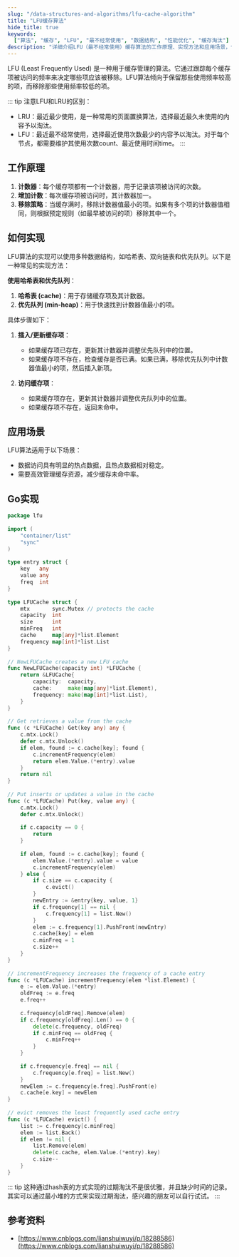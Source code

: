 ```yaml
---
slug: "/data-structures-and-algorithms/lfu-cache-algorithm"
title: "LFU缓存算法"
hide_title: true
keywords:
  ["算法", "缓存", "LFU", "最不经常使用", "数据结构", "性能优化", "缓存淘汰"]
description: "详细介绍LFU（最不经常使用）缓存算法的工作原理、实现方法和应用场景，包括缓存淘汰策略和性能分析"
---
```


LFU (Least Frequently Used) 是一种用于缓存管理的算法。它通过跟踪每个缓存项被访问的频率来决定哪些项应该被移除。LFU算法倾向于保留那些使用频率较高的项，而移除那些使用频率较低的项。

::: tip
注意LFU和LRU的区别：
*   LRU：最近最少使用，是一种常用的页面置换算法，选择最近最久未使用的内容予以淘汰。
*   LFU：最近最不经常使用，选择最近使用次数最少的内容予以淘汰。对于每个节点，都需要维护其使用次数count、最近使用时间time。
:::

## 工作原理

1.  **计数器**：每个缓存项都有一个计数器，用于记录该项被访问的次数。
2.  **增加计数**：每次缓存项被访问时，其计数器加一。
3.  **移除策略**：当缓存满时，移除计数器值最小的项。如果有多个项的计数器值相同，则根据预定规则（如最早被访问的项）移除其中一个。

## 如何实现

LFU算法的实现可以使用多种数据结构，如哈希表、双向链表和优先队列。以下是一种常见的实现方法：

**使用哈希表和优先队列**：

1.  **哈希表 (cache)**：用于存储缓存项及其计数器。
2.  **优先队列 (min-heap)**：用于快速找到计数器值最小的项。

具体步骤如下：

1.  **插入/更新缓存项**：
    
    *   如果缓存项已存在，更新其计数器并调整优先队列中的位置。
    *   如果缓存项不存在，检查缓存是否已满。如果已满，移除优先队列中计数器值最小的项，然后插入新项。
2.  **访问缓存项**：
    
    *   如果缓存项存在，更新其计数器并调整优先队列中的位置。
    *   如果缓存项不存在，返回未命中。

## 应用场景

LFU算法适用于以下场景：

*   数据访问具有明显的热点数据，且热点数据相对稳定。
*   需要高效管理缓存资源，减少缓存未命中率。

## Go实现

```go
package lfu
 
import (
    "container/list"
    "sync"
)
 
type entry struct {
    key   any
    value any
    freq  int
}
 
type LFUCache struct {
    mtx       sync.Mutex // protects the cache
    capacity  int
    size      int
    minFreq   int
    cache     map[any]*list.Element
    frequency map[int]*list.List
}
 
// NewLFUCache creates a new LFU cache
func NewLFUCache(capacity int) *LFUCache {
    return &LFUCache{
        capacity:  capacity,
        cache:     make(map[any]*list.Element),
        frequency: make(map[int]*list.List),
    }
}
 
// Get retrieves a value from the cache
func (c *LFUCache) Get(key any) any {
    c.mtx.Lock()
    defer c.mtx.Unlock()
    if elem, found := c.cache[key]; found {
        c.incrementFrequency(elem)
        return elem.Value.(*entry).value
    }
    return nil
}
 
// Put inserts or updates a value in the cache
func (c *LFUCache) Put(key, value any) {
    c.mtx.Lock()
    defer c.mtx.Unlock()
 
    if c.capacity == 0 {
        return
    }
 
    if elem, found := c.cache[key]; found {
        elem.Value.(*entry).value = value
        c.incrementFrequency(elem)
    } else {
        if c.size == c.capacity {
            c.evict()
        }
        newEntry := &entry{key, value, 1}
        if c.frequency[1] == nil {
            c.frequency[1] = list.New()
        }
        elem := c.frequency[1].PushFront(newEntry)
        c.cache[key] = elem
        c.minFreq = 1
        c.size++
    }
}
 
// incrementFrequency increases the frequency of a cache entry
func (c *LFUCache) incrementFrequency(elem *list.Element) {
    e := elem.Value.(*entry)
    oldFreq := e.freq
    e.freq++
 
    c.frequency[oldFreq].Remove(elem)
    if c.frequency[oldFreq].Len() == 0 {
        delete(c.frequency, oldFreq)
        if c.minFreq == oldFreq {
            c.minFreq++
        }
    }
 
    if c.frequency[e.freq] == nil {
        c.frequency[e.freq] = list.New()
    }
    newElem := c.frequency[e.freq].PushFront(e)
    c.cache[e.key] = newElem
}
 
// evict removes the least frequently used cache entry
func (c *LFUCache) evict() {
    list := c.frequency[c.minFreq]
    elem := list.Back()
    if elem != nil {
        list.Remove(elem)
        delete(c.cache, elem.Value.(*entry).key)
        c.size--
    }
}
```

::: tip
这种通过hash表的方式实现的过期淘汰不是很优雅，并且缺少时间的记录。其实可以通过最小堆的方式来实现过期淘汰，感兴趣的朋友可以自行试试。
:::

## 参考资料

*   [https://www.cnblogs.com/lianshuiwuyi/p/18288586](https://www.cnblogs.com/lianshuiwuyi/p/18288586)

  

  

  

  

